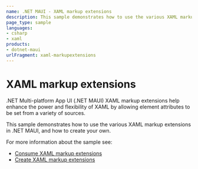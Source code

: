 ```yaml
---
name: .NET MAUI - XAML markup extensions
description: This sample demonstrates how to use the various XAML markup extensions in .NET MAUI, and how to create your own.
page_type: sample
languages:
- csharp
- xaml
products:
- dotnet-maui
urlFragment: xaml-markupextensions
---
```


# XAML markup extensions

.NET Multi-platform App UI (.NET MAUI) XAML markup extensions help enhance the power and flexibility of XAML by allowing element attributes to be set from a variety of sources.

This sample demonstrates how to use the various XAML markup extensions in .NET MAUI, and how to create your own.

For more information about the sample see:

- [Consume XAML markup extensions](https://docs.microsoft.com/dotnet/maui/xaml/markup-extensions/consume)
- [Create XAML markup extensions](https://docs.microsoft.com/dotnet/maui/xaml/markup-extensions/create)
